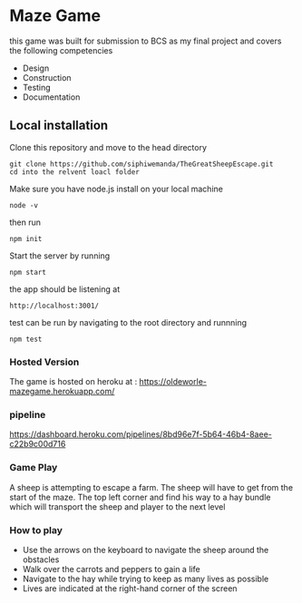 # Maze Game
this game was built for submission to BCS as my final project 
and covers the following competencies 
* Design
* Construction
* Testing
* Documentation

## Local installation

Clone this repository and move to the head directory
```
git clone https://github.com/siphiwemanda/TheGreatSheepEscape.git
cd into the relvent loacl folder 
```

Make sure you have node.js install on your local machine 

```
node -v
```
then run 

```
npm init
```
Start the server by running 
```
npm start 
```

the app should be listening at 

```
http://localhost:3001/
```
test can be run by navigating to the root directory and runnning 

```
npm test
```
### Hosted Version 

The game is hosted on heroku at : https://oldeworle-mazegame.herokuapp.com/

### pipeline 
https://dashboard.heroku.com/pipelines/8bd96e7f-5b64-46b4-8aee-c22b9c00d716

### Game Play 
A sheep is attempting to escape a farm. The sheep will have to get from the start of the maze. The top left corner and find his way to a hay bundle which will transport the sheep and player to the next level 

### How to play
* Use the arrows on the keyboard to navigate the sheep around the obstacles
* Walk over the carrots and peppers to gain a life
* Navigate to the hay while trying to keep as many lives as possible
* Lives are indicated at the right-hand corner of the screen 


